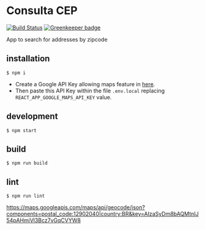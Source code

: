 # Consulta CEP

[![Build Status](https://travis-ci.org/marcelorl/consulta-cep.svg?branch=master)](https://travis-ci.org/marcelorl/consulta-cep) [![Greenkeeper badge](https://badges.greenkeeper.io/marcelorl/consulta-cep.svg)](https://greenkeeper.io/)

App to search for addresses by zipcode

## installation

```
$ npm i
```

 - Create a Google API Key allowing maps feature in [here](https://cloud.google.com/maps-platform/?__utma=102347093.1222537744.1539235609.1555578768.1555578768.1&__utmb=102347093.0.10.1555578768&__utmc=102347093&__utmx=-&__utmz=102347093.1555578768.1.1.utmcsr=google|utmccn=(organic)|utmcmd=organic|utmctr=(not%20provided)&__utmv=-&__utmk=160591421&_ga=2.60080429.1888402051.1555577720-1222537744.1539235609#get-started).
 - Then paste this API Key within the file `.env.local` replacing `REACT_APP_GOOGLE_MAPS_API_KEY` value.

## development

```
$ npm start
```

## build

```
$ npm run build
```

## lint

```
$ npm run lint
```


https://maps.googleapis.com/maps/api/geocode/json?components=postal_code:12902040|country:BR&key=AIzaSyDm8bAQMtnIJ54pAHmiVl3Bcz7vGqCVYW8
